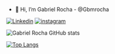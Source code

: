 - 👋 Hi, I’m Gabriel Rocha - @Gbmrocha

[![Linkedin](https://img.shields.io/badge/LinkedIn-0077B5?style=for-the-badge&logo=linkedin&logoColor=white)](https://www.linkedin.com/in/gbmrocha/)
[![instagram](https://img.shields.io/badge/Instagram-E4405F?style=for-the-badge&logo=instagram&logoColor=white)](https://www.instagram.com/gabrieelbmr/)


![Gabriel Rocha GitHub stats](https://github-readme-stats.vercel.app/api?username=Gbmrocha&show_icons=true&theme=dark)


[![Top Langs](https://github-readme-stats.vercel.app/api/top-langs/?username=Gbmrocha&layout=compact)](https://github.com/anuraghazra/github-readme-stats)
